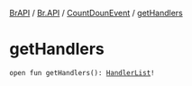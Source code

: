 [BrAPI](../../index.md) / [Br.API](../index.md) / [CountDounEvent](index.md) / [getHandlers](./get-handlers.md)

# getHandlers

`open fun getHandlers(): `[`HandlerList`](https://hub.spigotmc.org/javadocs/spigot/org/bukkit/event/HandlerList.html)`!`